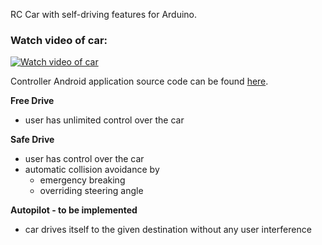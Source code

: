 RC Car with self-driving features for Arduino.

### Watch video of car:

[![Watch video of car](https://img.youtube.com/vi/ePNNKM2OuNE/0.jpg)](https://www.youtube.com/watch?v=ePNNKM2OuNE)

Controller Android application source code can be found [here](https://github.com/somaveszelovszki/RC-Car-Android).

**Free Drive**
- user has unlimited control over the car

**Safe Drive**
- user has control over the car
- automatic collision avoidance by
  - emergency breaking
  - overriding steering angle

**Autopilot - to be implemented**
- car drives itself to the given destination without any user interference
